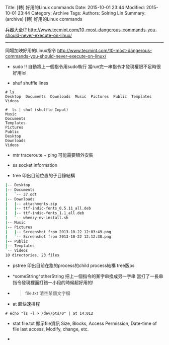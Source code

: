Title: [轉] 好用的Linux commands
Date: 2015-10-01 23:44
Modified: 2015-10-01 23:44
Category: Archive
Tags: 
Authors: Solring Lin
Summary: (archive) [轉] 好用的Linux commands


兵器大全(?
http://www.tecmint.com/10-most-dangerous-commands-you-should-never-execute-on-linux/

-----

同場加映好用的Linux指令
http://www.tecmint.com/10-most-dangerous-commands-you-should-never-execute-on-linux/

- sudo !!
自動將上一個指令用sudo執行
當run完一串指令才發現權限不足時很好用lol

- shuf
shuffle lines
```
# ls 
Desktop  Documents  Downloads  Music  Pictures  Public  Templates  Videos
```
```
#  ls | shuf (shuffle Input)
Music 
Documents 
Templates 
Pictures 
Public 
Desktop 
Downloads 
Videos
```

- mtr
traceroute + ping
可能需要額外安裝

- ss
socket information

- tree
印出目前位置的子目錄結構
``` sh
|-- Desktop 
|-- Documents 
|   `-- 37.odt 
|-- Downloads 
|   |-- attachments.zip 
|   |-- ttf-indic-fonts_0.5.11_all.deb 
|   |-- ttf-indic-fonts_1.1_all.deb 
|   `-- wheezy-nv-install.sh 
|-- Music 
|-- Pictures 
|   |-- Screenshot from 2013-10-22 12:03:49.png 
|   `-- Screenshot from 2013-10-22 12:12:38.png 
|-- Public 
|-- Templates 
`-- Videos 
10 directories, 23 files
```

- pstree
印出目前在跑的process的child process結構
tree版ps

- ^someString^otherString
把上一個指令的某字串換成另一字串
當打了一長串指令發現裡面打錯一小段的時候超好用的!

- > file.txt
清空某個文字檔

- at
超快速排程
```
# echo "ls -l > /dev/pts/0" | at 14:012
```

- stat file.txt
顯示file資訊
Size, Blocks, Access Permission, Date-time of file last access, Modify, change, etc.

- 